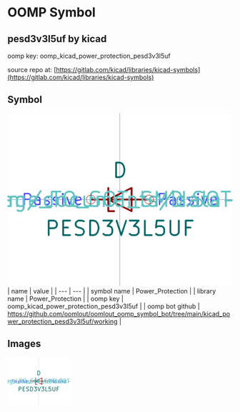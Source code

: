 # OOMP Symbol  
## pesd3v3l5uf  by kicad  
  
oomp key: oomp_kicad_power_protection_pesd3v3l5uf  
  
source repo at: [https://gitlab.com/kicad/libraries/kicad-symbols](https://gitlab.com/kicad/libraries/kicad-symbols)  
## Symbol  
  
[![working.png](working_600.png)](working.png)  
| name | value | 
| --- | --- | 
| symbol name | Power_Protection | 
| library name | Power_Protection | 
| oomp key | oomp_kicad_power_protection_pesd3v3l5uf | 
| oomp bot github | https://github.com/oomlout/oomlout_oomp_symbol_bot/tree/main/kicad_power_protection_pesd3v3l5uf/working | 
## Images  
  
[![working.png](working_140.png)](working.png)  
